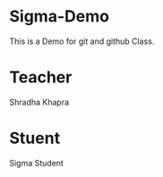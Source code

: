 # Sigma-Demo
This is a Demo for git and github Class.

# Teacher 
Shradha Khapra

# Stuent 
Sigma Student
